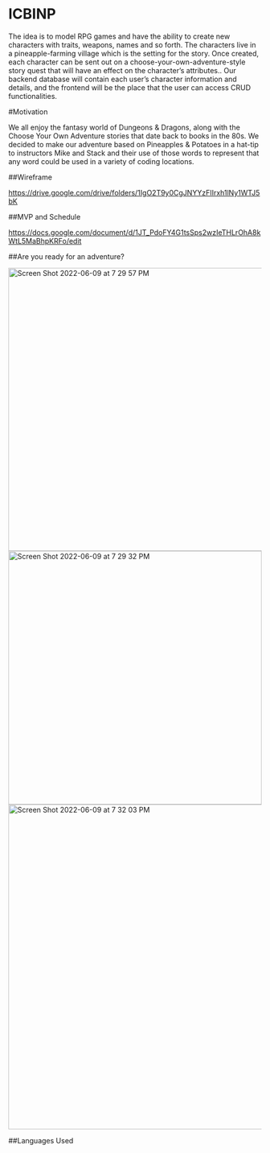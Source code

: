 # ICBINP

The idea is to model RPG games and have the ability to create new characters with traits, weapons, names and so forth. The characters live in a pineapple-farming village which is the setting for the story. Once created, each character can be sent out on a choose-your-own-adventure-style story quest that will have an effect on the character’s attributes..
Our backend database will contain each user’s character information and details, and the frontend will be the place that the user can access CRUD functionalities.

#Motivation

We all enjoy the fantasy world of Dungeons & Dragons, along with the Choose Your Own Adventure stories that date back to books in the 80s. We decided to make our adventure based on Pineapples & Potatoes in a hat-tip to instructors Mike and Stack and their use of those words to represent that any word could be used in a variety of coding locations.

##Wireframe

https://drive.google.com/drive/folders/1IgO2T9y0CgJNYYzFIIrxh1lNy1WTJ5bK

##MVP and Schedule

https://docs.google.com/document/d/1JT_PdoFY4G1tsSps2wzIeTHLrOhA8kWtL5MaBhpKRFo/edit

##Are you ready for an adventure?

<img width="563" alt="Screen Shot 2022-06-09 at 7 29 57 PM" src="https://user-images.githubusercontent.com/102939918/172979669-7faeec37-aa0e-4349-a4b2-a622cc701015.png">

<img width="504" alt="Screen Shot 2022-06-09 at 7 29 32 PM" src="https://user-images.githubusercontent.com/102939918/172979809-785f3f2e-c8b2-4908-b16c-7b2bbd1eb623.png">

<img width="646" alt="Screen Shot 2022-06-09 at 7 32 03 PM" src="https://user-images.githubusercontent.com/102939918/172979554-8d96d312-be92-4168-b6f9-ed5ed3927223.png">

##Languages Used


